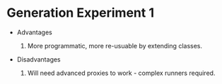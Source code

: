 # Generation Experiment 1
 
* Advantages
  1. More programmatic, more re-usuable by extending classes.
   
* Disadvantages
  1. Will need advanced proxies to work - complex runners required.